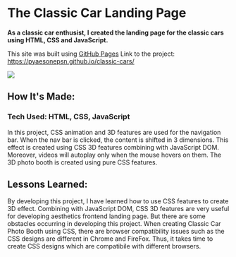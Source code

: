 # The Classic Car Landing Page

**As a classic car enthusist, I created the landing page for the classic cars using HTML, CSS and JavaScript.** 

This site was built using [GitHub Pages](https://pyaesonepsn.github.io/classic-cars/)
Link to the project: https://pyaesonepsn.github.io/classic-cars/

![ ](https://media.giphy.com/media/lN9fqiWkNdZJoXtlqT/giphy.gif)

## How It's Made: 
### **Tech Used:** HTML, CSS, JavaScript 

In this project, CSS animation and 3D features are used for the navigation bar. When the nav bar is clicked, the content is shifted in 3 dimensions. This effect is created using CSS 3D features combining with JavaScript DOM. Moreover, videos will autoplay only when the mouse hovers on them. The 3D photo booth is created using pure CSS features. 

## Lessons Learned: 
By developing this project, I have learned how to use CSS features to create 3D effect. Combining with JavaScript DOM, CSS 3D features are very useful for developing aesthetics frontend landing page. But there are some obstacles occurring in developing this project. When creating Classic Car Photo Booth using CSS, there are browser compatibility issues such as the CSS designs are different in Chrome and FireFox. Thus, it takes time to create CSS designs which are compatibile with different browsers. 
